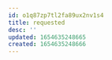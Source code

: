 ```yaml
---
id: o1q87zp7tl2fa89ux2nv1s4
title: requested
desc: ''
updated: 1654635248665
created: 1654635248666
---
```



